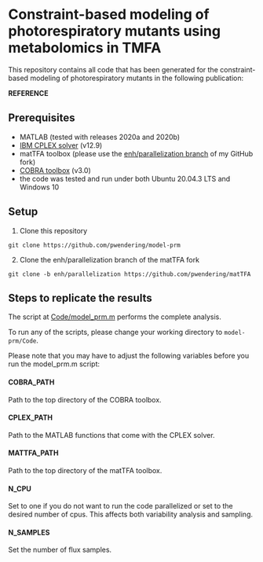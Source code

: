 # Constraint-based modeling of photorespiratory mutants using metabolomics in TMFA
This repository contains all code that has been generated for the constraint-based modeling of photorespiratory mutants in the following publication:

**REFERENCE**

## Prerequisites
* MATLAB (tested with releases 2020a and 2020b)
* [IBM CPLEX solver](https://www.ibm.com/products/ilog-cplex-optimization-studio/cplex-optimizer) (v12.9)
* matTFA toolbox (please use the [enh/parallelization branch](https://github.com/pwendering/matTFA/tree/enh/parallelization) of my GitHub fork)
* [COBRA toolbox](https://opencobra.github.io/cobratoolbox/stable/installation.html) (v3.0)
* the code was tested and run under both Ubuntu 20.04.3 LTS and Windows 10

## Setup
1) Clone this repository

```git clone https://github.com/pwendering/model-prm```

2) Clone the enh/parallelization branch of the matTFA fork

```git clone -b enh/parallelization https://github.com/pwendering/matTFA```

## Steps to replicate the results
The script at [Code/model_prm.m](https://github.com/pwendering/model-prm/blob/master/Code/model_prm.m) performs the complete analysis.

To run any of the scripts, please change your working directory to `model-prm/Code`.

Please note that you may have to adjust the following variables before you run the model_prm.m script:

#### COBRA_PATH
Path to the top directory of the COBRA toolbox.

#### CPLEX_PATH
Path to the MATLAB functions that come with the CPLEX solver.

#### MATTFA_PATH
Path to the top directory of the matTFA toolbox.

#### N_CPU
Set to one if you do not want to run the code parallelized or set to the desired number of cpus.
This affects both variability analysis and sampling.

#### N_SAMPLES
Set the number of flux samples.


